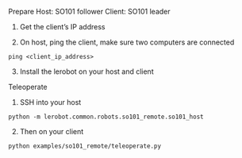 Prepare
Host: SO101 follower
Client: SO101 leader

1. Get the client’s IP address

2. On host, ping the client, make sure two computers are connected
```shell
ping <client_ip_address>
```

3. Install the lerobot on your host and client

Teleoperate
1. SSH into your host
```shell
python -m lerobot.common.robots.so101_remote.so101_host
```
  
2. Then on your client
```shell
python examples/so101_remote/teleoperate.py
```
